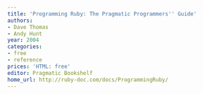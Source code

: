 ```yaml
---
title: 'Programming Ruby: The Pragmatic Programmers'' Guide'
authors:
- Dave Thomas
- Andy Hunt
year: 2004
categories:
- free
- reference
prices: 'HTML: free'
editor: Pragmatic Bookshelf
home_url: http://ruby-doc.com/docs/ProgrammingRuby/
---
```

